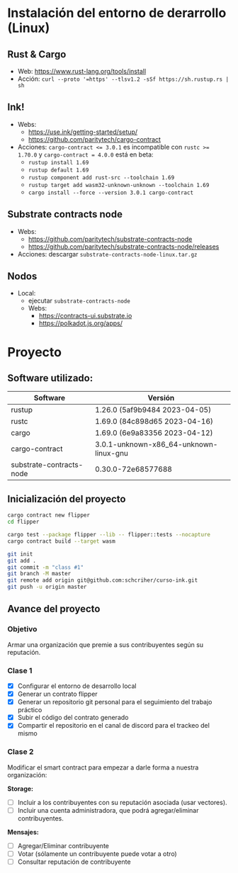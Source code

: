 # Instalación del entorno de derarrollo (Linux)

## Rust & Cargo

- Web: https://www.rust-lang.org/tools/install
- Acción: `curl --proto '=https' --tlsv1.2 -sSf https://sh.rustup.rs | sh`

## Ink!

- Webs:
  - https://use.ink/getting-started/setup/
  - https://github.com/paritytech/cargo-contract
- Acciones: `cargo-contract <= 3.0.1` es incompatible con `rustc >= 1.70.0` y `cargo-contract = 4.0.0` está en beta:
  - `rustup install 1.69`
  - `rustup default 1.69`
  - `rustup component add rust-src --toolchain 1.69`
  - `rustup target add wasm32-unknown-unknown --toolchain 1.69`
  - `cargo install --force --version 3.0.1 cargo-contract`

## Substrate contracts node

- Webs:
  - https://github.com/paritytech/substrate-contracts-node
  - https://github.com/paritytech/substrate-contracts-node/releases
- Acciones: descargar `substrate-contracts-node-linux.tar.gz`

## Nodos

- Local:
  - ejecutar `substrate-contracts-node`
  - Webs:
    - https://contracts-ui.substrate.io
    - https://polkadot.js.org/apps/

# Proyecto

## Software utilizado:

| Software                 | Versión                                |
| ------------------------ | -------------------------------------- |
| rustup                   | 1.26.0 (5af9b9484 2023-04-05)          |
| rustc                    | 1.69.0 (84c898d65 2023-04-16)          |
| cargo                    | 1.69.0 (6e9a83356 2023-04-12)          |
| cargo-contract           | 3.0.1-unknown-x86_64-unknown-linux-gnu |
| substrate-contracts-node | 0.30.0-72e68577688                     |

## Inicialización del proyecto

```Bash
cargo contract new flipper
cd flipper

cargo test --package flipper --lib -- flipper::tests --nocapture
cargo contract build --target wasm

git init
git add .
git commit -m "class #1"
git branch -M master
git remote add origin git@github.com:schcriher/curso-ink.git
git push -u origin master
```

## Avance del proyecto

### Objetivo

Armar una organización que premie a sus contribuyentes según su reputación.

### Clase 1

- [x] Configurar el entorno de desarrollo local
- [x] Generar un contrato flipper
- [x] Generar un repositorio git personal para el seguimiento del trabajo práctico
- [x] Subir el código del contrato generado
- [x] Compartir el repositorio en el canal de discord para el trackeo del mismo

### Clase 2

Modificar el smart contract para empezar a darle forma a nuestra organización:

**Storage:**

- [ ] Incluir a los contribuyentes con su reputación asociada (usar vectores).
- [ ] Incluir una cuenta administradora, que podrá agregar/eliminar contribuyentes.

**Mensajes:**

- [ ] Agregar/Eliminar contribuyente
- [ ] Votar (sólamente un contribuyente puede votar a otro)
- [ ] Consultar reputación de contribuyente
